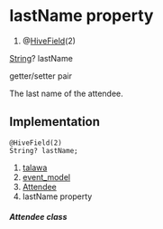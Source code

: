 
<div>

# lastName property

</div>


<div>

1.  @[HiveField](https://pub.dev/documentation/hive/2.2.3/hive/HiveField-class.html)(2)

</div>

[String](https://api.flutter.dev/flutter/dart-core/String-class.html)?
lastName


getter/setter pair




The last name of the attendee.



## Implementation

``` language-dart
@HiveField(2)
String? lastName;
```







1.  [talawa](../../index.md)
2.  [event_model](../../models_events_event_model/)
3.  [Attendee](../../models_events_event_model/Attendee-class.md)
4.  lastName property

##### Attendee class







